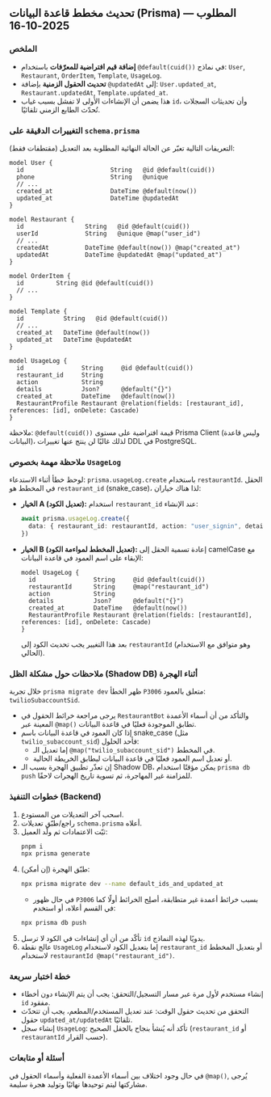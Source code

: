 ## تحديث مخطط قاعدة البيانات (Prisma) المطلوب — 2025-10-16

### الملخص
- **إضافة قيم افتراضية للمعرّفات** باستخدام `@default(cuid())` في نماذج: `User`, `Restaurant`, `OrderItem`, `Template`, `UsageLog`.
- **تحديث الحقول الزمنية** بإضافة `@updatedAt` إلى: `User.updated_at`, `Restaurant.updatedAt`, `Template.updated_at`.
- هذا يضمن أن الإنشاءات الأولى لا تفشل بسبب غياب `id`، وأن تحديثات السجلات تُحدّث الطابع الزمني تلقائيًا.

### التغييرات الدقيقة على `schema.prisma`
التعريفات التالية تعبّر عن الحالة النهائية المطلوبة بعد التعديل (مقتطفات فقط):

```prisma
model User {
  id                        String   @id @default(cuid())
  phone                     String   @unique
  // ...
  created_at                DateTime @default(now())
  updated_at                DateTime @updatedAt
}

model Restaurant {
  id                 String   @id @default(cuid())
  userId             String   @unique @map("user_id")
  // ...
  createdAt          DateTime @default(now()) @map("created_at")
  updatedAt          DateTime @updatedAt @map("updated_at")
}

model OrderItem {
  id         String @id @default(cuid())
  // ...
}

model Template {
  id           String   @id @default(cuid())
  // ...
  created_at   DateTime @default(now())
  updated_at   DateTime @updatedAt
}

model UsageLog {
  id                String     @id @default(cuid())
  restaurant_id     String
  action            String
  details           Json?      @default("{}")
  created_at        DateTime   @default(now())
  RestaurantProfile Restaurant @relation(fields: [restaurant_id], references: [id], onDelete: Cascade)
}
```

ملاحظة: `@default(cuid())` قيمة افتراضية على مستوى Prisma Client (وليس قاعدة البيانات)، لذلك غالبًا لن ينتج عنها تغييرات DDL في PostgreSQL.

### ملاحظة مهمة بخصوص `UsageLog`
لوحظ خطأ أثناء الاستدعاء: `prisma.usageLog.create` باستخدام `restaurantId`. الحقل في المخطط هو `restaurant_id` (snake_case)، لذا هناك خياران:
- **الخيار A (تعديل الكود):** استخدام `restaurant_id` عند الإنشاء:
  ```ts
  await prisma.usageLog.create({
    data: { restaurant_id: restaurantId, action: "user_signin", details: {} },
  })
  ```
- **الخيار B (تعديل المخطط لمواءمة الكود):** إعادة تسمية الحقل إلى camelCase مع الإبقاء على اسم العمود في قاعدة البيانات:
  ```prisma
  model UsageLog {
    id                String     @id @default(cuid())
    restaurantId      String     @map("restaurant_id")
    action            String
    details           Json?      @default("{}")
    created_at        DateTime   @default(now())
    RestaurantProfile Restaurant @relation(fields: [restaurantId], references: [id], onDelete: Cascade)
  }
  ```
  بعد هذا التغيير يجب تحديث الكود إلى `restaurantId` (وهو متوافق مع الاستخدام الحالي).

### ملاحظات حول مشكلة الظل (Shadow DB) أثناء الهجرة
خلال تجربة `prisma migrate dev` ظهر الخطأ `P3006` متعلق بالعمود: `twilioSubaccountSid`.
- يرجى مراجعة خرائط الحقول في `RestaurantBot` والتأكد من أن أسماء الأعمدة المعينة عبر `@map()` تطابق الموجودة فعليًا في قاعدة البيانات.
- إذا كان العمود في قاعدة البيانات باسم snake_case (مثل `twilio_subaccount_sid`) فأحد الحلول:
  - إما تعديل الـ `@map("twilio_subaccount_sid")` في المخطط.
  - أو تعديل اسم العمود فعليًا في قاعدة البيانات ليطابق الخريطة الحالية.
- إن تعذّر تطبيق الهجرة بسبب الـ Shadow DB، يمكن مؤقتًا استخدام `prisma db push` للمزامنة غير المهاجرة، ثم تسوية تاريخ الهجرات لاحقًا.

### خطوات التنفيذ (Backend)
1) اسحب آخر التعديلات من المستودع.
2) راجع/طبّق تعديلات `schema.prisma` أعلاه.
3) ثبّت الاعتمادات ثم ولّد العميل:
   ```bash
   pnpm i
   npx prisma generate
   ```
4) طبّق الهجرة (إن أمكن):
   ```bash
   npx prisma migrate dev --name default_ids_and_updated_at
   ```
   - في حال ظهور `P3006` بسبب خرائط أعمدة غير متطابقة، أصلِح الخرائط أولًا كما في القسم أعلاه، أو استخدم:
   ```bash
   npx prisma db push
   ```
5) تأكّد من أن أي إنشاءات في الكود لا ترسل `id` يدويًا لهذه النماذج.
6) عالج نقطة `UsageLog` إما بتعديل الكود لاستخدام `restaurant_id` أو بتعديل المخطط لاستخدام `restaurantId @map("restaurant_id")`.

### خطة اختبار سريعة
- إنشاء مستخدم لأول مرة عبر مسار التسجيل/التحقق: يجب أن يتم الإنشاء دون أخطاء `id` مفقود.
- التحقق من تحديث حقول الوقت: عند تعديل المستخدم/المطعم، يجب أن تتحدّث حقول `updated_at/updatedAt` تلقائيًا.
- إنشاء سجل `UsageLog`: تأكد أنه يُنشأ بنجاح بالحقل الصحيح (`restaurant_id` أو `restaurantId` حسب القرار).

### أسئلة أو متابعات
في حال وجود اختلاف بين أسماء الأعمدة الفعلية وأسماء الحقول في `@map()`, يُرجى مشاركتها ليتم توحيدها نهائيًا وتوليد هجرة سليمة.


